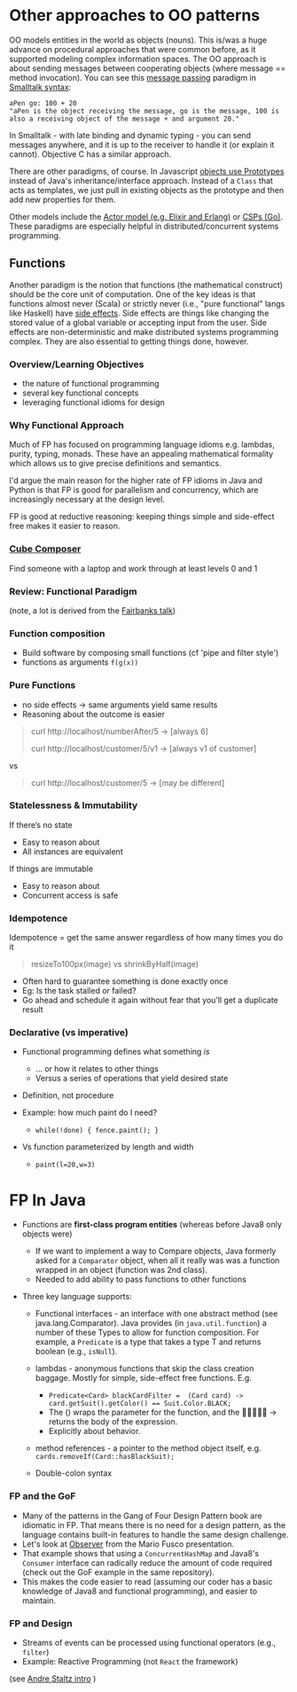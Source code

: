 # Other approaches to OO patterns
OO models entities in the world as objects (nouns). This is/was a huge advance on procedural approaches that were common before, as it supported modeling complex information spaces. The OO approach is about sending messages between cooperating objects (where message == method invocation). You can see this [message passing](https://ci.inria.fr/pharo-contribution/job/UpdatedPharoByExample/lastSuccessfulBuild/artifact/book-result/UnderstandingMessage/UnderstandingMessage.html) paradigm in [Smalltalk syntax](https://stackoverflow.com/questions/42498438/whats-so-special-about-message-passing-in-smalltalk): 
```
aPen go: 100 + 20
"aPen is the object receiving the message, go is the message, 100 is also a receiving object of the message + and argument 20."
```
In Smalltalk - with late binding and dynamic typing - you can send messages anywhere, and it is up to the receiver to handle it (or explain it cannot). Objective C has a similar approach. 

There are other paradigms, of course. In Javascript [objects use Prototypes](http://sporto.github.io/blog/2013/02/22/a-plain-english-guide-to-javascript-prototypes/) instead of Java's inheritance/interface approach. Instead of a `Class` that acts as templates, we just pull in existing objects as the prototype and then add new properties for them.

Other models include the [Actor model (e.g. Elixir and Erlang)](https://www.brianstorti.com/the-actor-model/) or [CSPs (Go)](http://www.minaandrawos.com/2015/12/06/concurrency-in-golang/). These paradigms are especially helpful in distributed/concurrent systems programming. 

## Functions
Another paradigm is the notion that functions (the mathematical construct) should be the core unit of computation. One of the key ideas is that functions almost never (Scala) or strictly never (i.e., "pure functional" langs like Haskell) have [side effects](https://en.wikipedia.org/wiki/Side_effect_(computer_science)). Side effects are things like changing the stored value of a global variable or accepting input from the user. Side effects are non-deterministic and make distributed systems programming complex. They are also essential to getting things done, however. 

### Overview/Learning Objectives
* the nature of functional programming
* several key functional concepts 
* leveraging functional idioms for design

### Why Functional Approach
Much of FP has focused on programming language idioms e.g. lambdas, purity, typing, monads. These have an appealing mathematical formality which allows us to give precise definitions and semantics.

I'd argue the main reason for the higher rate of FP idioms in Java and Python is that FP is good for parallelism and concurrency, which are increasingly necessary at the design level.

FP is good at reductive reasoning: keeping things simple and side-effect free makes it easier to reason.

### [Cube Composer](https://david-peter.de/cube-composer/)
Find someone with a laptop and work through at least levels 0 and 1

### Review: Functional Paradigm
(note, a lot is derived from the [Fairbanks talk](http://www.georgefairbanks.com/blog/saturn-2017-functional-programming-invades-architecture/))

### Function composition 

* Build software by composing small functions (cf 'pipe and filter style')
* functions as arguments `f(g(x))`

### Pure Functions
* no side effects -> same arguments yield same results
* Reasoning about the outcome is easier

> curl http://localhost/numberAfter/5 → [always 6]
> 
> curl http://localhost/customer/5/v1 → [always v1 of customer]

vs

> curl http://localhost/customer/5 → [may be different]

### Statelessness & Immutability
If there’s no state

* Easy to reason about
* All instances are equivalent

If things are immutable

* Easy to reason about
* Concurrent access is safe

### Idempotence
Idempotence = get the same answer regardless of how many times you do it 

> resizeTo100px(image) vs shrinkByHalf(image)

* Often hard to guarantee something is done exactly once 
* Eg: Is the task stalled or failed?
* Go ahead and schedule it again without fear that you’ll get a duplicate result

### Declarative (vs imperative)

* Functional programming defines what something *is*
    * ... or how it relates to other things 
    * Versus a series of operations that yield desired state
* Definition, not procedure

* Example: how much paint do I need?
    * `while(!done) { fence.paint(); }`
* Vs function parameterized by length and width
    - `paint(l=20,w=3)`

# FP In Java

* Functions are **first-class program entities** (whereas before Java8 only objects were)

  * If we want to implement a way to Compare objects, Java formerly asked for a `Comparator` object, when all it really was was a function wrapped in an object (function was 2nd class).
  * Needed to add ability to pass functions to other functions 

* Three key language supports:

  * Functional interfaces - an interface with one abstract method	(see java.lang.Comparator). Java provides (in `java.util.function`) a number of these Types to allow for function composition. For example, a `Predicate` is a type that takes a type T and returns boolean (e.g., `isNull`).

  * lambdas - anonymous functions that skip the class creation baggage. Mostly for simple, side-effect free functions. E.g. 

    * ```Predicate<Card> blackCardFilter =  (Card card) -> card.getSuit().getColor() == Suit.Color.BLACK;```
    * The () wraps the parameter for the function, and the  -> returns the body of the expression. 
    * Explicitly about behavior.

  *  method references - a pointer to the method object itself, e.g. `cards.removeIf(Card::hasBlackSuit);`

    * Double-colon syntax

    

### FP and the GoF

* Many of the patterns in the Gang of Four Design Pattern book are idiomatic in FP. That means there is no need for a design pattern, as the language contains built-in features to handle the same design challenge.
* Let's look at [Observer](https://github.com/mariofusco/from-gof-to-lambda/blob/master/src/main/java/org/mfusco/fromgoftolambda/examples/observer/ObserverLambda.java) from the Mario Fusco presentation.
* That example shows that using a `ConcurrentHashMap` and Java8's `Consumer` interface can radically reduce the amount of code required (check out the GoF example in the same repository). 
* This makes the code easier to read (assuming our coder has a basic knowledge of Java8 and functional programming), and easier to maintain.


### FP and Design
* Streams of events can be processed using functional operators (e.g., `filter`)
* Example: Reactive Programming (not `React` the framework)

(see [Andre Staltz intro](https://gist.github.com/staltz/868e7e9bc2a7b8c1f754) )

